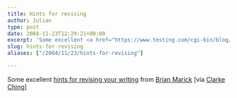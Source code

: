 ```yaml
---
title: Hints for revising
author: Julian
type: post
date: 2004-11-23T12:29:21+00:00
excerpt: 'Some excellent <a href="https://www.testing.com/cgi-bin/blog/2004/11/16#two-sentences">hints for revising your writing</a> from <a href="https://www.testing.com/cgi-bin/blog">Brian Marick</a> [via <a href="https://www.clarkeching.com/">Clarke Ching</a>]'
slug: hints-for-revising 
aliases: ["/2004/11/23/hints-for-revising"]

---
```

Some excellent [hints for revising your writing][1] from [Brian Marick][2] [via [Clarke Ching][3]]

 [1]: https://www.testing.com/cgi-bin/blog/2004/11/16#two-sentences
 [2]: https://www.testing.com/cgi-bin/blog
 [3]: https://www.clarkeching.com/